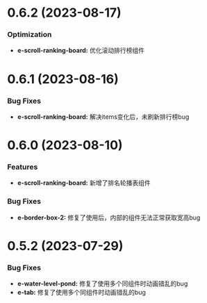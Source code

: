 <!--
 * @Autor: costa
 * @Date: 2023-08-02 16:14:59
 * @LastEditors: costa
 * @LastEditTime: 2023-08-16 12:52:17
 * @Description: 
 * @Copyright: © 2023 by costa. All rights reserved.
-->
# 0.6.2 (2023-08-17)

### Optimization

* **e-scroll-ranking-board:** 优化滚动排行榜组件

# 0.6.1 (2023-08-16)

### Bug Fixes

* **e-scroll-ranking-board:** 解决items变化后，未刷新排行榜bug

# 0.6.0 (2023-08-10)

### Features

* **e-scroll-ranking-board:** 新增了排名轮播表组件

### Bug Fixes

* **e-border-box-2:** 修复了使用后，内部的组件无法正常获取宽高bug

# 0.5.2 (2023-07-29)

### Bug Fixes

* **e-water-level-pond:** 修复了使用多个同组件时动画错乱的bug
* **e-tab:** 修复了使用多个同组件时动画错乱的bug